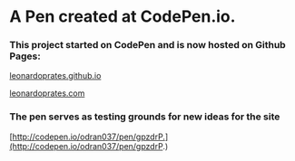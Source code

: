 # A Pen created at CodePen.io.

### This project started on CodePen and is now hosted on Github Pages:

[leonardoprates.github.io](http://leonardoprates.github.io)

[leonardoprates.com](http://leonardoprates.com)

### The pen serves as testing grounds for new ideas for the site

[http://codepen.io/odran037/pen/gpzdrP.](http://codepen.io/odran037/pen/gpzdrP.)

 